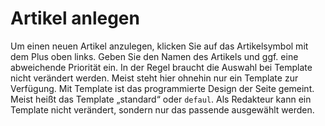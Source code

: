 # Artikel anlegen

Um einen neuen Artikel anzulegen, klicken Sie auf das Artikelsymbol mit dem Plus oben links. Geben Sie den Namen des Artikels und ggf. eine abweichende Priorität ein. In der Regel braucht die Auswahl bei Template nicht verändert werden. Meist steht hier ohnehin nur ein Template zur Verfügung. Mit Template ist das programmierte Design der Seite gemeint. Meist heißt das Template „standard“ oder `defaul`. Als Redakteur kann ein Template nicht verändert, sondern nur das passende ausgewählt werden.
